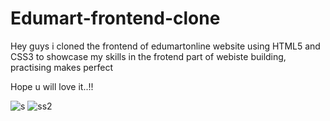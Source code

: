 # Edumart-frontend-clone

Hey guys i cloned the frontend of edumartonline website using HTML5 and CSS3 to showcase my skills in the frotend part of webiste building, practising makes perfect 

Hope u will love it..!!

![s](https://user-images.githubusercontent.com/86278916/226203277-51ba2978-401e-4ad5-9039-9a5820fe42e0.png)
![ss2](https://user-images.githubusercontent.com/86278916/226203300-74a46d48-c926-41cb-802a-1deb52f0cc29.png)
